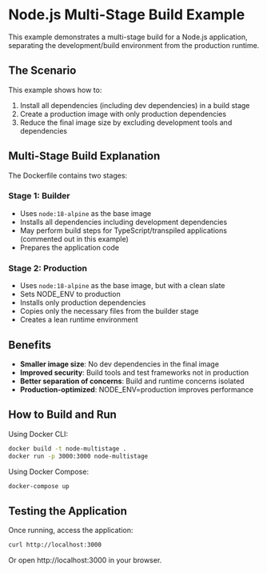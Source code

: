 # Node.js Multi-Stage Build Example

This example demonstrates a multi-stage build for a Node.js application, separating the development/build environment from the production runtime.

## The Scenario

This example shows how to:

1. Install all dependencies (including dev dependencies) in a build stage
2. Create a production image with only production dependencies
3. Reduce the final image size by excluding development tools and dependencies

## Multi-Stage Build Explanation

The Dockerfile contains two stages:

### Stage 1: Builder

- Uses `node:18-alpine` as the base image
- Installs all dependencies including development dependencies
- May perform build steps for TypeScript/transpiled applications (commented out in this example)
- Prepares the application code

### Stage 2: Production

- Uses `node:18-alpine` as the base image, but with a clean slate
- Sets NODE_ENV to production
- Installs only production dependencies
- Copies only the necessary files from the builder stage
- Creates a lean runtime environment

## Benefits

- **Smaller image size**: No dev dependencies in the final image
- **Improved security**: Build tools and test frameworks not in production
- **Better separation of concerns**: Build and runtime concerns isolated
- **Production-optimized**: NODE_ENV=production improves performance

## How to Build and Run

Using Docker CLI:

```bash
docker build -t node-multistage .
docker run -p 3000:3000 node-multistage
```

Using Docker Compose:

```bash
docker-compose up
```

## Testing the Application

Once running, access the application:

```bash
curl http://localhost:3000
```

Or open http://localhost:3000 in your browser.
